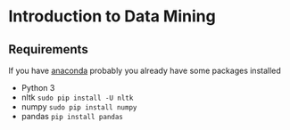 # Introduction to Data Mining

## Requirements
If you have [anaconda](https://www.anaconda.com/download/#linux) probably you already have some packages installed
- Python 3
- nltk ```sudo pip install -U nltk```
- numpy ```sudo pip install numpy```
- pandas ```pip install pandas```


